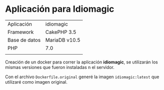 # Aplicación para Idiomagic

|               |               |
| ------------- | ------------- |
| Aplicación    | idiomagic     |
| Framework     | CakePHP 3.5   |
| Base de datos | MariaDB v10.5 |
| PHP           | 7.0           |
|               |               |

Creación de un docker para correr la aplicación **idiomagic**, se utilizarán los mismas versiones que fueron instaladas n el servidor.

Con el archivo `Dockerfile.original` generé la imagen `idiomagic:latest` que utilizaré como imagen original.

